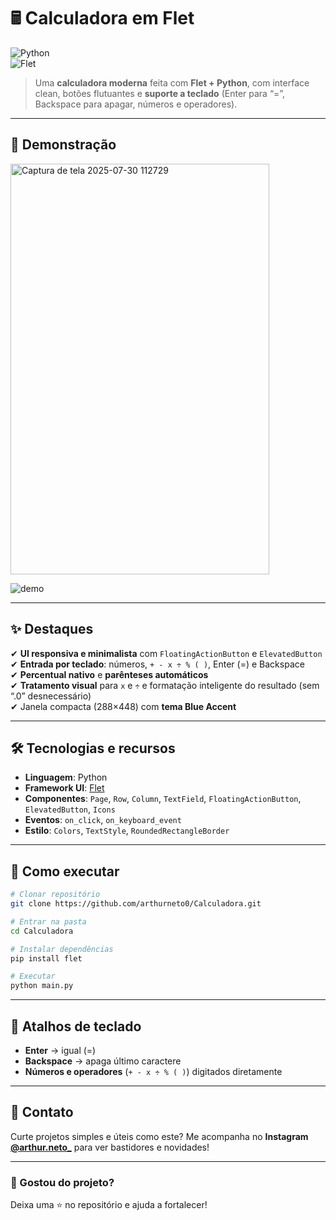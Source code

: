 # 🖩 Calculadora em Flet  

![Python](https://img.shields.io/badge/Python-3.10%2B-blue)  
![Flet](https://img.shields.io/badge/Flet-UI%20Framework-blueviolet)  

> Uma **calculadora moderna** feita com **Flet + Python**, com interface clean, botões flutuantes e **suporte a teclado** (Enter para “=”, Backspace para apagar, números e operadores).  

---

## 🎥 Demonstração  
<img width="414" height="657" alt="Captura de tela 2025-07-30 112729" src="https://github.com/user-attachments/assets/de05b1b8-f668-453f-9d7d-a0ee0baafcf5" />

![demo](./demo.gif)  

---

## ✨ Destaques  
✔ **UI responsiva e minimalista** com `FloatingActionButton` e `ElevatedButton`  
✔ **Entrada por teclado**: números, `+ - x ÷ % ( )`, Enter (=) e Backspace  
✔ **Percentual nativo** e **parênteses automáticos**  
✔ **Tratamento visual** para `x` e `÷` e formatação inteligente do resultado (sem “.0” desnecessário)  
✔ Janela compacta (288×448) com **tema Blue Accent**  

---

## 🛠️ Tecnologias e recursos  
- **Linguagem**: Python  
- **Framework UI**: [Flet](https://flet.dev/)  
- **Componentes**: `Page`, `Row`, `Column`, `TextField`, `FloatingActionButton`, `ElevatedButton`, `Icons`  
- **Eventos**: `on_click`, `on_keyboard_event`  
- **Estilo**: `Colors`, `TextStyle`, `RoundedRectangleBorder`  

---

## 🚀 Como executar  

```bash
# Clonar repositório
git clone https://github.com/arthurneto0/Calculadora.git

# Entrar na pasta
cd Calculadora

# Instalar dependências
pip install flet

# Executar
python main.py
```

---

## 🎹 Atalhos de teclado  
- **Enter** → igual (=)  
- **Backspace** → apaga último caractere  
- **Números e operadores** (`+ - x ÷ % ( )`) digitados diretamente  

---

## 📲 Contato  
Curte projetos simples e úteis como este? Me acompanha no **Instagram [@arthur.neto_](https://instagram.com/arthur.neto_)** para ver bastidores e novidades!  

---

### 🖤 Gostou do projeto?  
Deixa uma ⭐ no repositório e ajuda a fortalecer!  

